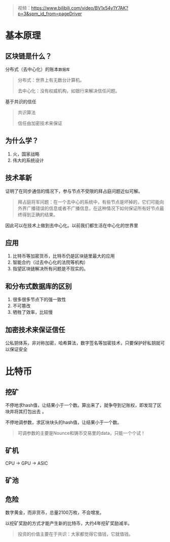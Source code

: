 > 视频：https://www.bilibili.com/video/BV1x54y1Y7AK?p=3&spm_id_from=pageDriver

# 基本原理

## 区块链是什么？

分布式（去中心化）的账本`数据库`

> 分布式：世界上有无数台计算机。
>
> 去中心化：没有权威机构，如银行来解决信任问题。

基于共识的信任

> 共识算法
>
> 信任由加密技术来保证

## 为什么学？

1. 火，国家战略
2. 伟大的系统设计

## 技术革新

证明了在同步通信的情况下，参与节点不受限的拜占庭问题近似可解。

> 拜占庭将军问题：在一个去中心的系统中，有些节点是坏掉的，它们可能向外界广播错误的信息或者不广播信息，在这种情况下如何保证所有好节点最终得到正确的结果。

因此可以在技术上做到去中心化。以前我们都生活在中心化的世界里



## 应用

1. 比特币等加密货币，比特币仍是区块链里最大的应用
2. 智能合约（过去中心化的法院等机构）
3. 指望区块链解决所有问题是不现实的。

## 和分布式数据库的区别

1. 很多很多节点下的强一致性
2. 不可篡改
3. 牺牲了效率，比较慢

## 加密技术来保证信任

公私钥体系，非对称加密，哈希算法，数字签名等加密技术，只要保护好私钥就可以保证安全



# 比特币

## 挖矿

不停地求hash值，让结果小于一个数。算出来了，就争夺到记账权，即发现了区块并将其打包出去 。

不停地调参数，求区块块头的hash值，让结果小于一个数。

> 可调参数的主要是Nounce和铸币交易里的data，只能一个个试！

## 矿机

CPU -> GPU -> ASIC

## 矿池

## 危险

数字黄金，而非货币，总量2100万枚，不会增发。

以挖矿奖励的方式才能产生新的比特币，大约4年挖矿奖励减半。

>投资的价值主要在于共识：大家都觉得它值钱，它就值钱。